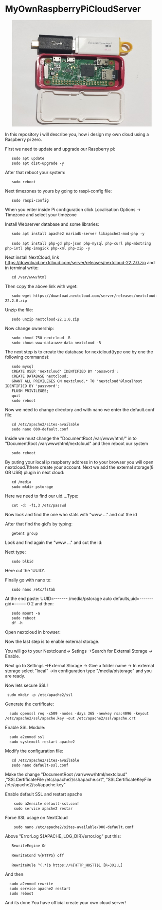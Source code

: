 # MyOwnRaspberryPiCloudServer


<p align="center">
  <img width="460" height="350" src="https://github.com/TheodoreGisis/MyOwnRaspberryPiCloudServer/blob/main/Raspberry_cloud/My_raspberry_cloud.jpg" >
</p>



In this repository i will describe you, how i design my own cloud using a Raspberry pi zero.


First we need to update and upgrade our Raspberry pi:

       sudo apt update
       sudo apt dist-upgrade -y

After that reboot your system:

       sudo reboot
       
 Next timezones to yours by going to raspi-config file: 
 
       sudo raspi-config
       
 When you enter inside Pi configuration click  Localisation Options -> Timezone  and select your timezone
       
 Install Webserver database and some libraries:
 
       sudo apt install apache2 mariadb-server libapache2-mod-php -y
       
       sudo apt install php-gd php-json php-mysql php-curl php-mbstring php-intl php-imagick php-xml php-zip -y
 
 Next install NextCloud, link https://download.nextcloud.com/server/releases/nextcloud-22.2.0.zip and in terminal write: 
 
       cd /var/www/html
       
  Then copy the above link with wget:
  
       sudo wget https://download.nextcloud.com/server/releases/nextcloud-22.2.0.zip
       
  Unzip the file:
  
       sudo unzip nextcloud-22.1.0.zip
       
  Now change ownership:
  
       sudo chmod 750 nextcloud -R
       sudo chown www-data:www-data nextcloud -R
       
   The next step is to create the database for nextcloud(type one by one the following commands):
       
       sudo mysql
       CREATE USER 'nextcloud' IDENTIFIED BY 'password';
       CREATE DATABASE nextcloud;
       GRANT ALL PRIVILEGES ON nextcloud.* TO 'nextcloud'@localhost IDENTIFIED BY 'password';
       FLUSH PRIVILEGES;
       quit
       sudo reboot
   
   Now we need to change directory and with nano we enter the default.conf file:
   
       cd /etc/apache2/sites-available
       sudo nano 000-default.conf
      
   Inside we must change the "DocumentRoot /var/www/html/"  in to "DocumentRoot /var/www/html/nextcloud" and then reboot our system
    
       sudo reboot
       
   By puting your local ip raspberry address in to your browser you will open nextcloud.Tthere create your account.
   Next we add the external storage(8 GB USB) plugin in next cloud:
    
       cd /media
       sudo mkdir pstorage
    
   Here we need to find our uid....Type:
    
       cut -d: -f1,3 /etc/passwd
   
   Now look and find the one who stats with "www ..." and cut the id
   
   After that find the gid's by typing:
   
       getent group
      
   Look and find again the "www ..." and cut the id:
   
   Next type:
   
       sudo blkid
    
   Here cut the 'UUID'.
   
   Finally go with nano  to: 
   
       sudo nano /etc/fstab
       
   At the end paste:  UUID=------- /media/pstorage auto defaults,uid=-------gid=------ 0 2  and then:
   
       sudo mount -a
       sudo reboot
       df -h
   Open nextcloud in browser:
   
   Now the last step is to enable external storage.
   
   You will go to your Nextclound-> Setings ->Search for External Storage -> Enable.
   
   Next go to Settings ->External Storage -> Give a folder name -> In external storage select "local" ->in configuration type "/media/pistorage" and you are ready.
   
   Now lets secure SSL!
   
     sudo mkdir -p /etc/apache2/ssl
     
   Generate the certificate:
      
      sudo openssl req -x509 -nodes -days 365 -newkey rsa:4096 -keyout /etc/apache2/ssl/apache.key -out /etc/apache2/ssl/apache.crt
      
   Enable SSL Module:
      
      sudo a2enmod ssl
      sudo systemctl restart apache2
      
   Modify the configuration file:
    
       cd /etc/apache2/sites-available
       sudo nano default-ssl.conf
       
   Make the change "DocumentRoot /var/www/html/nextcloud" ,"SSLCertificateFile /etc/apache2/ssl/apache.crt", "SSLCertificateKeyFile /etc/apache2/ssl/apache.key"
    
   Enable default SSL and restart apache
      
        sudo a2ensite default-ssl.conf
        sudo service apache2 restar

   Force SSL usage on NextCloud
    
        sudo nano /etc/apache2/sites-available/000-default.conf
        
   Above "ErrorLog ${APACHE_LOG_DIR}/error.log" put this: 
    
       RewriteEngine On
     
       RewriteCond %{HTTPS} off
    
       RewriteRule ^(.*)$ https://%{HTTP_HOST}$1 [R=301,L]
        
   And then 
    
      sudo a2enmod rewrite
      sudo service apache2 restart
      sudo reboot
      
   And its done.You have official create your own cloud server!
